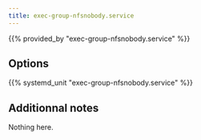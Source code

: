 ```yaml
---
title: exec-group-nfsnobody.service
---
```


{{% provided_by "exec-group-nfsnobody.service" %}}

## Options

{{% systemd_unit "exec-group-nfsnobody.service" %}}

## Additionnal notes

Nothing here.